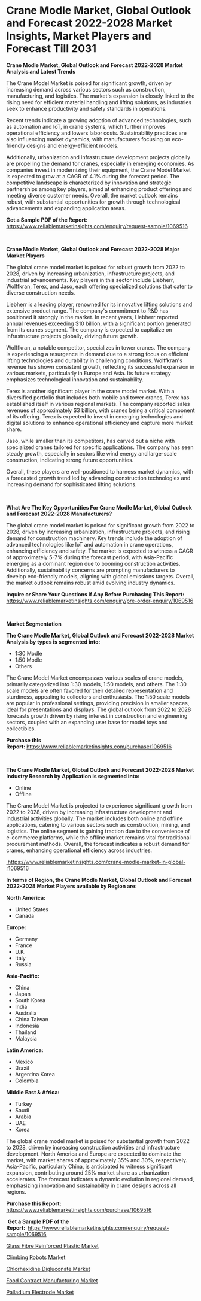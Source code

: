 <p><h1>Crane Modle Market, Global Outlook and Forecast 2022-2028 Market Insights, Market Players and Forecast Till 2031</h1></p><p><strong>Crane Modle Market, Global Outlook and Forecast 2022-2028 Market Analysis and Latest Trends</strong></p>
<p><p>The Crane Model Market is poised for significant growth, driven by increasing demand across various sectors such as construction, manufacturing, and logistics. The market's expansion is closely linked to the rising need for efficient material handling and lifting solutions, as industries seek to enhance productivity and safety standards in operations. </p><p>Recent trends indicate a growing adoption of advanced technologies, such as automation and IoT, in crane systems, which further improves operational efficiency and lowers labor costs. Sustainability practices are also influencing market dynamics, with manufacturers focusing on eco-friendly designs and energy-efficient models. </p><p>Additionally, urbanization and infrastructure development projects globally are propelling the demand for cranes, especially in emerging economies. As companies invest in modernizing their equipment, the Crane Model Market is expected to grow at a CAGR of 4.1% during the forecast period. The competitive landscape is characterized by innovation and strategic partnerships among key players, aimed at enhancing product offerings and meeting diverse customer needs. Overall, the market outlook remains robust, with substantial opportunities for growth through technological advancements and expanding application areas.</p></p>
<p><strong>Get a Sample PDF of the Report:&nbsp;</strong> <a href="https://www.reliablemarketinsights.com/enquiry/request-sample/1069516">https://www.reliablemarketinsights.com/enquiry/request-sample/1069516</a></p>
<p>&nbsp;</p>
<p><strong>Crane Modle Market, Global Outlook and Forecast 2022-2028 Major Market Players</strong></p>
<p><p>The global crane model market is poised for robust growth from 2022 to 2028, driven by increasing urbanization, infrastructure projects, and industrial advancements. Key players in this sector include Liebherr, Wolffkran, Terex, and Jaso, each offering specialized solutions that cater to diverse construction needs.</p><p>Liebherr is a leading player, renowned for its innovative lifting solutions and extensive product range. The company's commitment to R&D has positioned it strongly in the market. In recent years, Liebherr reported annual revenues exceeding $10 billion, with a significant portion generated from its cranes segment. The company is expected to capitalize on infrastructure projects globally, driving future growth.</p><p>Wolffkran, a notable competitor, specializes in tower cranes. The company is experiencing a resurgence in demand due to a strong focus on efficient lifting technologies and durability in challenging conditions. Wolffkran's revenue has shown consistent growth, reflecting its successful expansion in various markets, particularly in Europe and Asia. Its future strategy emphasizes technological innovation and sustainability.</p><p>Terex is another significant player in the crane model market. With a diversified portfolio that includes both mobile and tower cranes, Terex has established itself in various regional markets. The company reported sales revenues of approximately $3 billion, with cranes being a critical component of its offering. Terex is expected to invest in emerging technologies and digital solutions to enhance operational efficiency and capture more market share.</p><p>Jaso, while smaller than its competitors, has carved out a niche with specialized cranes tailored for specific applications. The company has seen steady growth, especially in sectors like wind energy and large-scale construction, indicating strong future opportunities.</p><p>Overall, these players are well-positioned to harness market dynamics, with a forecasted growth trend led by advancing construction technologies and increasing demand for sophisticated lifting solutions.</p></p>
<p>&nbsp;</p>
<p><strong>What Are The Key Opportunities For Crane Modle Market, Global Outlook and Forecast 2022-2028 Manufacturers?</strong></p>
<p><p>The global crane model market is poised for significant growth from 2022 to 2028, driven by increasing urbanization, infrastructure projects, and rising demand for construction machinery. Key trends include the adoption of advanced technologies like IoT and automation in crane operations, enhancing efficiency and safety. The market is expected to witness a CAGR of approximately 5-7% during the forecast period, with Asia-Pacific emerging as a dominant region due to booming construction activities. Additionally, sustainability concerns are prompting manufacturers to develop eco-friendly models, aligning with global emissions targets. Overall, the market outlook remains robust amid evolving industry dynamics.</p></p>
<p><strong>Inquire or Share Your Questions If Any Before Purchasing This Report:</strong> <a href="https://www.reliablemarketinsights.com/enquiry/pre-order-enquiry/1069516">https://www.reliablemarketinsights.com/enquiry/pre-order-enquiry/1069516</a></p>
<p>&nbsp;</p>
<p><strong>Market Segmentation</strong></p>
<p><strong>The Crane Modle Market, Global Outlook and Forecast 2022-2028 Market Analysis by types is segmented into:</strong></p>
<p><ul><li>1:30 Modle</li><li>1:50 Modle</li><li>Others</li></ul></p>
<p><p>The Crane Model Market encompasses various scales of crane models, primarily categorized into 1:30 models, 1:50 models, and others. The 1:30 scale models are often favored for their detailed representation and sturdiness, appealing to collectors and enthusiasts. The 1:50 scale models are popular in professional settings, providing precision in smaller spaces, ideal for presentations and displays. The global outlook from 2022 to 2028 forecasts growth driven by rising interest in construction and engineering sectors, coupled with an expanding user base for model toys and collectibles.</p></p>
<p><strong>Purchase this Report:&nbsp;</strong><a href="https://www.reliablemarketinsights.com/purchase/1069516">https://www.reliablemarketinsights.com/purchase/1069516</a></p>
<p>&nbsp;</p>
<p><strong>The Crane Modle Market, Global Outlook and Forecast 2022-2028 Market Industry Research by Application is segmented into:</strong></p>
<p><ul><li>Online</li><li>Offline</li></ul></p>
<p><p>The Crane Model Market is projected to experience significant growth from 2022 to 2028, driven by increasing infrastructure development and industrial activities globally. The market includes both online and offline applications, catering to various sectors such as construction, mining, and logistics. The online segment is gaining traction due to the convenience of e-commerce platforms, while the offline market remains vital for traditional procurement methods. Overall, the forecast indicates a robust demand for cranes, enhancing operational efficiency across industries.</p></p>
<p><a href="https://www.reliablemarketinsights.com/crane-modle-market-in-global-r1069516">&nbsp;https://www.reliablemarketinsights.com/crane-modle-market-in-global-r1069516</a></p>
<p><strong>In terms of Region, the Crane Modle Market, Global Outlook and Forecast 2022-2028 Market Players available by Region are:</strong></p>
<p>
    <p> <strong> North America: </strong>
        <ul>
            <li>United States</li>
            <li>Canada</li>
        </ul>
        </p> 
    <p> <strong> Europe: </strong>
        <ul>
            <li>Germany</li>
            <li>France</li>
            <li>U.K.</li>
            <li>Italy</li>
            <li>Russia</li>
        </ul>
        </p> 
    <p> <strong> Asia-Pacific: </strong>
        <ul>
            <li>China</li>
            <li>Japan</li>
            <li>South Korea</li>
            <li>India</li>
            <li>Australia</li>
            <li>China Taiwan</li>
            <li>Indonesia</li>
            <li>Thailand</li>
            <li>Malaysia</li>
        </ul>
        </p> 
    <p> <strong> Latin America: </strong>
        <ul>
            <li>Mexico</li>
            <li>Brazil</li>
            <li>Argentina Korea</li>
            <li>Colombia</li>
        </ul>
        </p> 
    <p> <strong> Middle East & Africa: </strong>
        <ul>
            <li>Turkey</li>
            <li>Saudi</li>
            <li>Arabia</li>
            <li>UAE</li>
            <li>Korea</li>
        </ul>
    </p>
    </p>
<p><p>The global crane model market is poised for substantial growth from 2022 to 2028, driven by increasing construction activities and infrastructure development. North America and Europe are expected to dominate the market, with market shares of approximately 35% and 30%, respectively. Asia-Pacific, particularly China, is anticipated to witness significant expansion, contributing around 25% market share as urbanization accelerates. The forecast indicates a dynamic evolution in regional demand, emphasizing innovation and sustainability in crane designs across all regions.</p></p>
<p><strong>Purchase this Report: </strong><a href="https://www.reliablemarketinsights.com/purchase/1069516">https://www.reliablemarketinsights.com/purchase/1069516</a></p>
<p>&nbsp;<strong>Get a Sample PDF of the Report:&nbsp;&nbsp;</strong><a href="https://www.reliablemarketinsights.com/enquiry/request-sample/1069516">https://www.reliablemarketinsights.com/enquiry/request-sample/1069516</a></p>
<p><strong></strong></p>
<p><p><a href="https://issuu.com/reportprime-2/docs/glass-fibre-reinforced-plastic-mark_aa1f7ca8e0b25d">Glass Fibre Reinforced Plastic Market</a></p><p><a href="https://www.linkedin.com/pulse/market-insights-global-climbing-robots-forecast-innovation-trends-8e0lf?trackingId=GCJDQazZQpW3IAqsxRwDUg%3D%3D">Climbing Robots Market</a></p><p><a href="https://issuu.com/reportprime-2/docs/chlorhexidine-digluconate-market-si_0021ed1346749b">Chlorhexidine Digluconate Market</a></p><p><a href="https://www.linkedin.com/pulse/food-contract-manufacturing-market-size-growth-industry-analysis-lz5re?trackingId=KMr4fv8dShi%2F8%2BsYUVQrUg%3D%3D">Food Contract Manufacturing Market</a></p><p><a href="https://medium.com/@ashrafarfi4_21087/the-palladium-electrode-market-research-report-provides-an-in-depth-and-up-to-date-analysis-of-b6cf6533f5f3">Palladium Electrode Market</a></p></p>